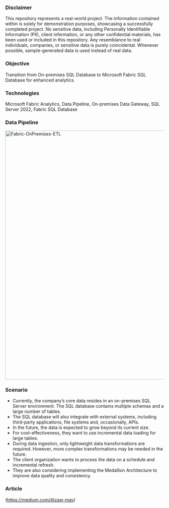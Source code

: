 ### Disclaimer
This repository represents a real-world project. The information contained within is solely for demonstration purposes, showcasing a successfully completed project. No sensitive data, including Personally Identifiable Information (PII), client information, or any other confidential materials, has been used or included in this repository. Any resemblance to real individuals, companies, or sensitive data is purely coincidental. Whenever possible, sample-generated data is used instead of real data.

### Objective 
Transition from On-premises SQL Database to Microsoft Fabric SQL Database for enhanced analytics.

### Technologies
Microsoft Fabric Analytics, Data Pipeline, On-premises Data Gateway, SQL Server 2022, Fabric SQL Database

### Data Pipeline
<img width="791" alt="Fabric-OnPremises-ETL" src="https://github.com/user-attachments/assets/963b06e9-883c-4d1d-91c7-bf4afbe5855d" />

### Scenario
* Currently, the company’s core data resides in an on-premises SQL Server environment. The SQL database contains multiple schemas and a large number of tables.
* The SQL database will also integrate with external systems, including third-party applications, file systems and, occasionally, APIs.
* In the future, the data is expected to grow beyond its current size.
* For cost-effectiveness, they want to use incremental data loading for large tables.
* During data ingestion, only lightweight data transformations are required. However, more complex transformations may be needed in the future.
* The client organization wants to process the data on a schedule and incremental refresh.
* They are also considering implementing the Medallion Architecture to improve data quality and consistency.

### Article
(https://medium.com/@zaw-may)
